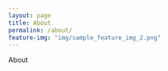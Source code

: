 ```yaml
---
layout: page
title: About
permalink: /about/
feature-img: "img/sample_feature_img_2.png"
---
```


About
